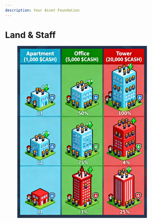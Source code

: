 ```yaml
---
description: Your Asset Foundation
---
```


# Land & Staff

<figure><img src="../../.gitbook/assets/Financial World Land Assets Overview (1).jpg" alt=""><figcaption></figcaption></figure>



